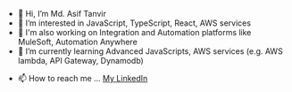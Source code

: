 - 👋 Hi, I’m Md. Asif Tanvir
- 👀 I’m interested in JavaScript, TypeScript, React, AWS services
- 👀 I'm also working on Integration and Automation platforms like MuleSoft, Automation Anywhere
- 🌱 I’m currently learning Advanced JavaScripts, AWS services (e.g. AWS lambda, API Gateway, Dynamodb)
<!-- - 💞️ I’m looking to collaborate on ... -->
- 📫 How to reach me ... [My LinkedIn](https://www.linkedin.com/in/asif-tanvir-15buet/)

<!---
AsifTanvir/AsifTanvir is a ✨ special ✨ repository because its `README.md` (this file) appears on your GitHub profile.
You can click the Preview link to take a look at your changes.
--->
